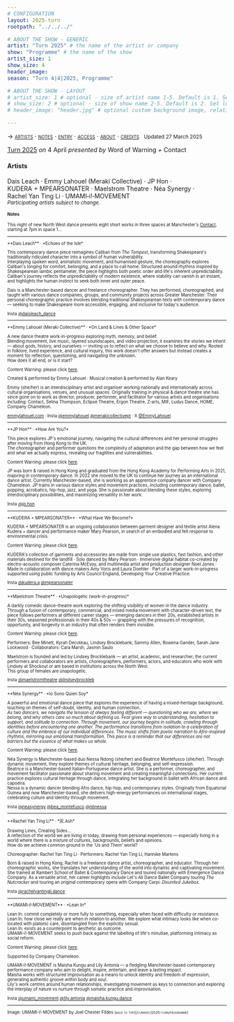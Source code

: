 ```yaml
---
# CONFIGURATION
layout: 2025-turn
rootpath: "../../../"

# ABOUT THE SHOW - GENERIC
artist: "Turn 2025" # the name of the artist or company
show: "Programme" # the name of the show
artist_size: 1
show_size: 4
header_image:  
season: "Turn 4|4|2025, Programme"

# ABOUT THE SHOW - LAYOUT
# artist_size: 1 # optional - size of artist name 1-5. Default is 1. Set longer names to lower values
# show_size: 2 # optional - size of show name 2-5. Default is 2. Set longer names to lower values
# header_image: "header.jpg" # optional custom background image, relative to current page

---
```

<span style='font-variant: small-caps'>→ [artists](/current/2025-turn/programme/#artists) · [notes](/current/2025-turn/programme/#notes) · [entry](/current/2025-turn/#entry) · [access](/current/2025-turn/#access) · [about](/current/2025-turn/#about) · [credits](/current/2025-turn/#credits)</span>&ensp; <small>Updated 27 March 2025</small>         
        
[Turn 2025](/current/2025-turn) *on* 4 April *presented by* Word of Warning *+* Contact         
         
#### Artists         
Dais&nbsp;Leach&nbsp;· Emmy&nbsp;Lahouel (Meraki&nbsp;Collective)&nbsp;· JP&nbsp;Hon&nbsp;· KUDERA&nbsp;+&nbsp;MPEARSONATER&nbsp;· Maelstrom&nbsp;Theatre&nbsp;· Néa&nbsp;Synergy&nbsp;· Rachel&nbsp;Yan&nbsp;Ting&nbsp;Li&nbsp;· UMAMI&#8209;i!&#8209;MOVEMENT&ensp; <small>*Participating&nbsp;artists&nbsp;subject&nbsp;to&nbsp;change.*<small>         
        
#### Notes         
This night of new North West dance presents eight short works in three spaces at Manchester's <a href="https://contactmcr.com/visit/access" target="_blank">Contact</a>, starting at 7pm in space 1…         
<hr>         
**Dais Leach** · *Echoes of the Isle*         
          
This contemporary dance piece reimagines Caliban from *The Tempest*, transforming Shakespeare's traditionally ridiculed character into a symbol of human vulnerability.<br>Interplaying spoken word, animalistic movement, and humanised gesture, the choreography explores Caliban's longing for comfort, belonging, and a place to call home. Structured around rhythms inspired by Shakespearean iambic pentameter, the piece highlights both poetic order and life's inherent unpredictability. Caliban's journey reflects the unpredictability of modern existence, where stability can vanish in an instant, and highlights the human instinct to seek both inner and outer peace.         
         
Dais is a Manchester-based dancer and freelance choreographer. They has performed, choreographed, and taught with various dance companies, groups, and community projects across Greater Manchester. Their personal choreographic practice involves blending traditional Shakespearean texts with contemporary dance — seeking to make Shakespeare more accessible, engaging, and inclusive for today's audience.         
         
Insta <a href="https://instagram.com/daisleach_dance" target="_blank">@daisleach_dance</a>         
<hr>         
**Emmy Lahouel (Meraki Collective)** · *On Land & Lines & Other Space*         

A new dance theatre work-in-progress exploring myth, memory, and belief.<br>Blending movement, live music, layered soundscapes, and video projection, it examines the stories we inherit — about gods, history, and ourselves — inviting us to reflect on what we choose to believe and why. Rooted in folklore, lived experience, and cultural inquiry, this work doesn't offer answers but instead creates a moment for reflection, questioning, and navigating the unknown.<br>How does it all end, or is it start?        
         
Content Warning: please click [here](/warnings).         
         
Created & performed by Emmy Lahouel · Musical creation & performed by Alan Keary         
         
Emmy (she/her) is an interdisciplinary artist and organiser working nationally and internationally across cultural organisations, venues, and unusual spaces. Originally training in physical & dance theatre she has since gone on to work as director, producer, performer, and facilitator for various artists and organisations including: Contact, Selina Thompson, Eclipse Theatre, Ergon Theatre, Z-arts, MIF, Ludus Dance, HOME, Company Chameleon.
         
<a href="emmylahouel.com" target="_blank">emmylahouel.com</a> · Insta <a href="https://instagram.com/emmylahouel" target="_blank">@emmylahouel</a> <a href="https://instagram.com/merakicollectivept" target="_blank">@merakicollectivept</a> · X <a href="https://x.com/EmmyLahouel" target="_blank">@EmmyLahouel</a>         
<hr>         
**JP Hon** · *How Are You?*         
         
This piece explores JP's emotional journey, navigating the cultural differences and her personal struggles after moving from Hong Kong to the UK.<br>The choreographer and performer questions the complexity of adaptation and the gap between how we feel and what we actually express, revealing our fragilities and vulnerabilities.         
         
Content Warning: please click [here](/warnings).         
         
JP was born & raised in Hong Kong and graduated from the Hong Kong Academy for Performing Arts in 2021, majoring in contemporary dance. In 2022 she moved to the UK to continue her journey as an international dance artist. Currently Manchester-based, she is working as an apprentice company dancer with Company Chameleon. JP trains in various dance styles and movement practices, including contemporary dance, ballet, popping, acrobatics, hip-hop, jazz, and yoga. She is passionate about blending these styles, exploring interdisciplinary possibilities, and maximizing versatility in her work.         
         
Insta <a href="https://instagram.com/jp.hon" target="_blank">@jp.hon</a>         
<hr>         
**KUDERA + MPEARSONATER** · *What Have We Become?*         
         
KUDERA + MPEARSONATER is an ongoing collaboration between garment designer and textile artist Alena Kudera + dancer and performance maker Mary Pearson, in search of an embodied and felt response to environmental crisis.         
         
Content Warning: please click [here](/warnings).         
           
KUDERA's collection of garments and accessories are made from single use plastics, fast fashion, and other materials destined for the landfill · Solo danced by Mary Pearson · Immersive digital habitat co-created by electro-acoustic composer Caterina McEvoy, and multimedia artist and production designer Noel Jones · Made in collaboration with dance makers Amy Voris and Laura Doehler · Part of a larger work-in-progress supported using public funding by Arts Council England, Developing Your Creative Practice.         
         
Insta <a href="https://instagram.com/kudera.a" target="_blank">@kudera.a</a> <a href="https://instagram.com/mpearsonater" target="_blank">@mpearsonater</a>         
<hr>         
**Maelstrom Theatre** · *Unapologetic (work-in-progress)*         
         
A darkly comedic dance-theatre work exploring the shifting visibility of women in the dance industry.<br>Through a fusion of contemporary, commercial, and mixed media movement with character-driven text, the piece follows performers at different career stages — emerging dancers in their 20s, established artists in their 30s, seasoned professionals in their 40s & 50s — grappling with the pressures of recognition, opportunity, and longevity in an industry that often renders them invisible.         
         
Content Warning: please click [here](/warnings).         
         
Performers: Bee Minett, Kyrah Decoteau, Lindsey Brocklebank, Sammy Allen, Rowena Gander, Sarah Jane Lockwood · Collaborators: Cara Marsh, Jasmin Saulo         
         
Maelstrom is founded and led by Lindsey Brocklebank — an artist, academic, and researcher; the current performers and collaborators are artists, choreographers, performers, actors, and educators who work with Lindsey at Shockout or are based in institutions across the North West.<br>This group of females are unapologetic.         
         
Insta <a href="https://instagram.com/maelstromtheatre" target="_blank">@maelstromtheatre</a> <a href="https://instagram.com/lindseybrockleb" target="_blank">@lindseybrockleb</a>         
<hr>         
**Néa Synergy** · *Io Sono Quien Soy*         
         
A powerful and emotional dance piece that explores the experience of having a mixed-heritage background, touching on themes of self-doubt, identity, and human
connection.<br>*As two dancers, we navigate the tension of always feeling different — questioning who we are, where we belong, and why others care so much about defining us. Fear gives way to understanding, hesitation to support, and solitude to connection. Through movement, our journey begins in solitude, crawling through identities before encountering one another. The performance transitions from isolation to a celebration of culture and the embrace of our individual differences. The music shifts from poetic narration to Afro-inspired rhythms, mirroring our emotional transformation. This piece is a reminder that our differences are not barriers but the essence of what makes us whole.*         
         
Content Warning: please click [here](/warnings).         
         
Néa Synergy is Manchester-based duo Nessa Ndong (she/her) and Beatrice Montefusco (she/her). Through dynamic movement, they explore themes of cultural heritage, belonging, and self-expression.<br>Beatrice is a Manchester-based Italian-Portuguese dance artist. She is a performer, choreographer, and movement facilitator passionate about sharing movement and creating meaningful connections. Her current practice explores cultural heritage through dance, integrating her background in ballet with African dance and capoeira.<br>Nessa is a dynamic dancer blending Afro dance, hip-hop, and contemporary styles. Originally from Equatorial Guinea and now Manchester-based, she delivers high-energy performances on international stages, celebrating culture and identity through movement.         
         
Insta <a href="https://instagram.com/neasynergy" target="_blank">@neasynergy</a> <a href="https://instagram.com/bea_montefusco" target="_blank">@bea_montefusco</a> <a href="https://instagram.com/nbnessa" target="_blank">@nbnessa</a>         
<hr>         
**Rachel Yan Ting Li** · *灰.Ash*         
         
Drawing Lines, Creating Sides…<br>A reflection of the world we are living in today, drawing from personal experiences — especially living in a world where there is a mixture of cultures, backgrounds, beliefs and opinions.<br>How do we achieve common ground in the 'Us and Them' world?         
         
Choreographer: Rachel Yan Ting Li · Performers: Rachel Yan Ting Li, Hannike Martens         
         
Born & raised in Hong Kong, Rachel is a freelance dance artist, choreographer, and educator. Through her choreographic works, she translates her understanding of the world into dynamic and captivating movement. She trained at Rambert School of Ballet & Contemporary Dance and toured nationally with Emergence Dance Company. As a versatile artist, her career highlights include Let's All Dance Ballet Company touring *The Nutcracker* and touring an original contemporary opera with Company Carpi: *Disunited Jukebox*.           
         
Insta <a href="https://instagram.com/rachelyantingli.dance" target="_blank">@rachelyantingli.dance</a>         
<hr>         
**UMAMI&#8209;i!&#8209;MOVEMENT** · *Lean In*         
         
Lean In: commit completely or more fully to something, especially when faced with difficulty or resistance.<br>Lean In: how close we really are when in relation to another. We explore what intimacy looks like when co-located with platonic care, disentangled from the explicitly sexual.<br>Lean In: exists as a counterpoint to aesthetic as outcome.<br>UMAMI-i!-MOVEMENT seeks to push back against the labelling of life's minutiae, platforming intimacy as social reform.         
         
Content Warning: please click [here](/warnings).         
         
Supported by Company Chameleon.         
         
UMAMI&#8209;i!&#8209;MOVEMENT is Maisha Kungu and Lily Antonia — a fledgling Manchester-based contemporary performance company who aim to delight, inspire, entertain, and leave a lasting impact.<br>Maisha works with structured improvisation as a means to unlock identity and freedom of expression, generating authentic groove within body and soul.<br>Lily's work centres around human relationships, investigating movement as keys to connection and exploring the interplay of nature vs nurture through somatic practice and improvisation.         
         
Insta <a href="https://instagram.com/umami_movement" target="_blank">@umami_movement</a> <a href="https://instagram.com/lily.antonia" target="_blank">@lily.antonia</a> <a href="https://instagram.com/maisha.kungu.dance" target="_blank">@maisha.kungu.dance</a>         
<hr>                  
Image: UMAMI-i!-MOVEMENT by Joel Chester Fildes           
<small><span style='font-variant: small-caps'>[back to top](/current/2025-turn/programme)</span></small>
